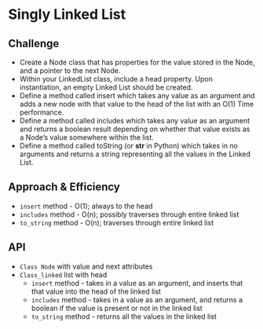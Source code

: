 # Singly Linked List

## Challenge
* Create a Node class that has properties for the value stored in the Node, and a pointer to the next Node.
* Within your LinkedList class, include a head property. Upon instantiation, an empty Linked List should be created.
* Define a method called insert which takes any value as an argument and adds a new node with that value to the head of the list with an O(1) Time performance.
* Define a method called includes which takes any value as an argument and returns a boolean result depending on whether that value exists as a Node’s value somewhere within the list.
* Define a method called toString (or __str__ in Python) which takes in no arguments and returns a string representing all the values in the Linked List.

## Approach & Efficiency
* `insert` method - O(1); always to the head
* `includes` method - O(n); possibly traverses through entire linked list
* `to_string` method - O(n); traverses through entire linked list

## API
* `Class Node` with value and next attributes
* `Class_linked` list with head
    * `insert` method - takes in a value as an argument, and inserts that that value into the head of the linked list
    * `includes` method - takes in a value as an argument, and returns a boolean if the value is present or not in the linked list
    * `to_string` method - returns all the values in the linked list
